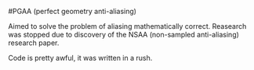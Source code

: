 #PGAA
(perfect geometry anti-aliasing)

Aimed to solve the problem of aliasing mathematically correct.
Reasearch was stopped due to discovery of the NSAA (non-sampled anti-aliasing) research paper.

Code is pretty awful, it was written in a rush.
